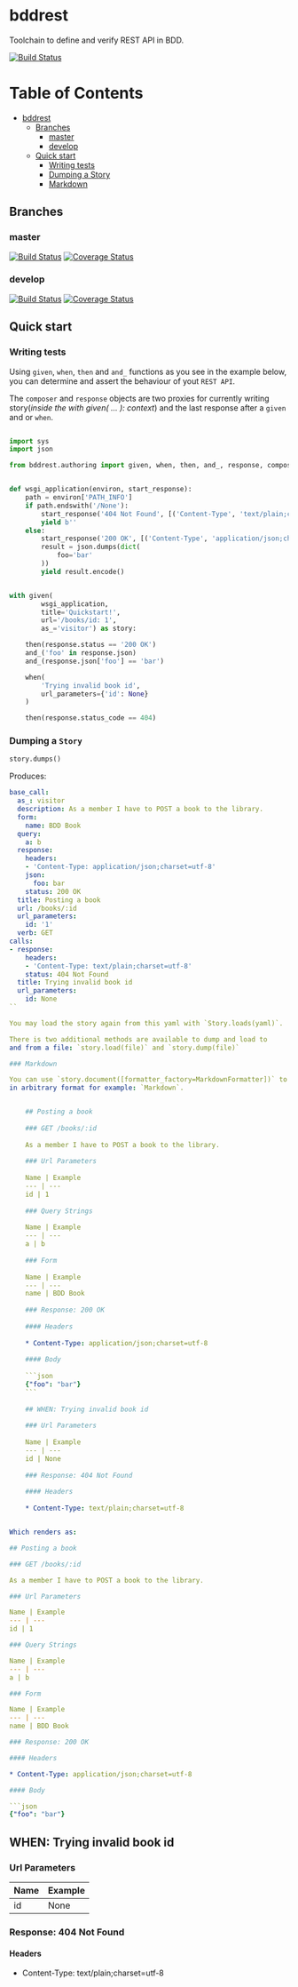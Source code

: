 # bddrest

Toolchain to define and verify REST API in BDD.

[![Build Status](http://img.shields.io/pypi/v/bddrest.svg)](https://pypi.python.org/pypi/bddrest)

Table of Contents
=================

   * [bddrest](#bddrest)
      * [Branches](#branches)
         * [master](#master)
         * [develop](#develop)
      * [Quick start](#quick-start)
         * [Writing tests](#writing-tests)
         * [Dumping a Story](#dumping-a-story)
         * [Markdown](#markdown)


     
## Branches

### master

[![Build Status](https://travis-ci.org/Carrene/bddrest.svg?branch=master)](https://travis-ci.org/Carrene/bddrest)
[![Coverage Status](https://coveralls.io/repos/github/Carrene/bddrest/badge.svg?branch=master)](https://coveralls.io/github/Carrene/bddrest?branch=master)

### develop

[![Build Status](https://travis-ci.org/Carrene/bddrest.svg?branch=develop)](https://travis-ci.org/Carrene/bddrest)
[![Coverage Status](https://coveralls.io/repos/github/Carrene/bddrest/badge.svg?branch=develop)](https://coveralls.io/github/Carrene/bddrest?branch=develop)


## Quick start

### Writing tests

Using `given`, `when`, `then` and `and_` functions as you see in the example below, you can determine and assert 
the behaviour of yout `REST API`.

The `composer` and `response` objects are two proxies for currently writing story(*inside the with given( ... ): context*) 
and the last response after a `given` and or `when`.

```python

import sys
import json

from bddrest.authoring import given, when, then, and_, response, composer


def wsgi_application(environ, start_response):
    path = environ['PATH_INFO']
    if path.endswith('/None'):
        start_response('404 Not Found', [('Content-Type', 'text/plain;charset=utf-8')])
        yield b''
    else:
        start_response('200 OK', [('Content-Type', 'application/json;charset=utf-8')])
        result = json.dumps(dict(
            foo='bar'
        ))
        yield result.encode()


with given(
        wsgi_application,
        title='Quickstart!',
        url='/books/id: 1',
        as_='visitor') as story:

    then(response.status == '200 OK')
    and_('foo' in response.json)
    and_(response.json['foo'] == 'bar')

    when(
        'Trying invalid book id',
        url_parameters={'id': None}
    )

    then(response.status_code == 404)

```

### Dumping a `Story`

```python
story.dumps()
```

Produces:

```yaml
base_call:
  as_: visitor
  description: As a member I have to POST a book to the library.
  form:
    name: BDD Book
  query:
    a: b
  response:
    headers:
    - 'Content-Type: application/json;charset=utf-8'
    json:
      foo: bar
    status: 200 OK
  title: Posting a book
  url: /books/:id
  url_parameters:
    id: '1'
  verb: GET
calls:
- response:
    headers:
    - 'Content-Type: text/plain;charset=utf-8'
    status: 404 Not Found
  title: Trying invalid book id
  url_parameters:
    id: None
``

You may load the story again from this yaml with `Story.loads(yaml)`.

There is two additional methods are available to dump and load to 
and from a file: `story.load(file)` and `story.dump(file)`

### Markdown

You can use `story.document([formatter_factory=MarkdownFormatter])` to generate documentation 
in arbitrary format for example: `Markdown`.


    ## Posting a book
    
    ### GET /books/:id
    
    As a member I have to POST a book to the library.
    
    ### Url Parameters
    
    Name | Example
    --- | ---
    id | 1
    
    ### Query Strings
    
    Name | Example
    --- | ---
    a | b
    
    ### Form
    
    Name | Example
    --- | ---
    name | BDD Book
    
    ### Response: 200 OK
    
    #### Headers
    
    * Content-Type: application/json;charset=utf-8
    
    #### Body
    
    ```json
    {"foo": "bar"}
    ```
    
    ## WHEN: Trying invalid book id
    
    ### Url Parameters
    
    Name | Example
    --- | ---
    id | None
    
    ### Response: 404 Not Found
    
    #### Headers
    
    * Content-Type: text/plain;charset=utf-8


Which renders as:

## Posting a book

### GET /books/:id

As a member I have to POST a book to the library.

### Url Parameters

Name | Example
--- | ---
id | 1

### Query Strings

Name | Example
--- | ---
a | b

### Form

Name | Example
--- | ---
name | BDD Book

### Response: 200 OK

#### Headers

* Content-Type: application/json;charset=utf-8

#### Body

```json
{"foo": "bar"}
```

## WHEN: Trying invalid book id

### Url Parameters

Name | Example
--- | ---
id | None

### Response: 404 Not Found

#### Headers

* Content-Type: text/plain;charset=utf-8

